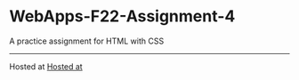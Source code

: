 # WebApps-F22-Assignment-4
A practice assignment for HTML with CSS
***
Hosted at
[Hosted at](https://44-563-web-apps-f22.github.io/44563-webapps-assignment-4-PankajV04/opera.html)